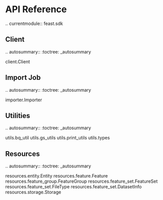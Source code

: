 # API Reference

.. currentmodule:: feast.sdk

<!-- Lorem ipsum dolor sit amet, consectetur adipisicing elit. Laudantium suscipit dolorem voluptatibus minus dolorum quia, fugiat quas mollitia, magnam alias ducimus, dolor! Labore sequi, voluptatem. Commodi magnam voluptates exercitationem consectetur. -->

## Client

.. autosummary::
   :toctree: _autosummary

   client.Client

## Import Job

.. autosummary::
   :toctree: _autosummary
   
   importer.Importer

## Utilities

.. autosummary::
   :toctree: _autosummary
   
   utils.bq_util
   utils.gs_utils
   utils.print_utils
   utils.types
   
## Resources

.. autosummary::
   :toctree: _autosummary
   
   resources.entity.Entity
   resources.feature.Feature
   resources.feature_group.FeatureGroup
   resources.feature_set.FeatureSet
   resources.feature_set.FileType
   resources.feature_set.DatasetInfo
   resources.storage.Storage